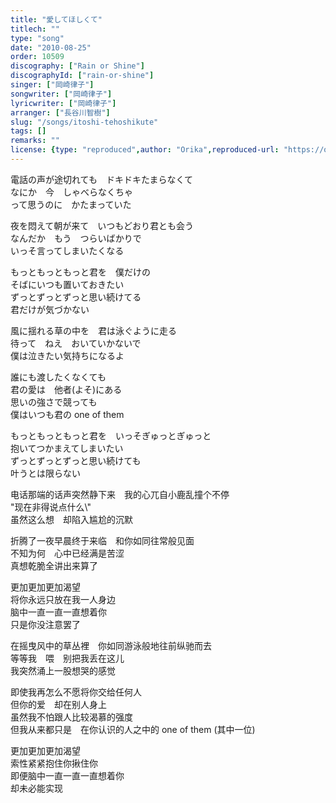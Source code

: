 ```yaml
---
title: "愛してほしくて"
titlech: ""
type: "song"
date: "2010-08-25"
order: 10509
discography: ["Rain or Shine"]
discographyId: ["rain-or-shine"]
singer: ["岡崎律子"]
songwriter: ["岡崎律子"]
lyricwriter: ["岡崎律子"]
arranger: ["長谷川智樹"]
slug: "/songs/itoshi-tehoshikute"
tags: []
remarks: ""
license: {type: "reproduced",author: "Orika",reproduced-url: "https://orikamushi.netlify.app/",reproduced-website: "織歌蟲網站"}
---
```


電話の声が途切れても　ドキドキたまらなくて   
なにか　今　しゃべらなくちゃ   
って思うのに　かたまっていた   
  
夜を悶えて朝が来て　いつもどおり君とも会う   
なんだか　もう　つらいばかりで   
いっそ言ってしまいたくなる   
  
もっともっともっと君を　僕だけの   
そばにいつも置いておきたい   
ずっとずっとずっと思い続けてる   
君だけが気づかない   
  
風に揺れる草の中を　君は泳ぐように走る   
待って　ねえ　おいていかないで   
僕は泣きたい気持ちになるよ   
  
誰にも渡したくなくても   
君の愛は　他者(よそ)にある   
思いの強さで競っても   
僕はいつも君の one of them   
  
もっともっともっと君を　いっそぎゅっとぎゅっと   
抱いてつかまえてしまいたい   
ずっとずっとずっと思い続けても   
叶うとは限らない  

<!-- 翻译 -->

电话那端的话声突然静下来　我的心兀自小鹿乱撞个不停   
\"现在非得说点什么\\"   
虽然这么想　却陷入尴尬的沉默   
  
折腾了一夜早晨终于来临　和你如同往常般见面   
不知为何　心中已经满是苦涩   
真想乾脆全讲出来算了   
  
更加更加更加渴望   
将你永远只放在我一人身边   
脑中一直一直一直想着你   
只是你没注意罢了   
  
在摇曳风中的草丛裡　你如同游泳般地往前纵驰而去   
等等我　喂　别把我丢在这儿   
我突然涌上一股想哭的感觉   
  
即使我再怎么不愿将你交给任何人   
但你的爱　却在别人身上   
虽然我不怕跟人比较渴慕的强度   
但我从来都只是　在你认识的人之中的 one of them (其中一位)   
  
更加更加更加渴望   
索性紧紧抱住你揪住你   
即便脑中一直一直一直想着你   
却未必能实现
